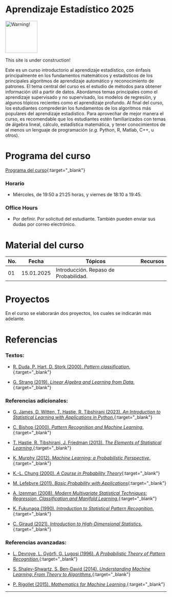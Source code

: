 # Aprendizaje Estadístico 2025

<img src="https://freesvg.org/img/warning2.png" alt="Warning!" width="100">

This site is under construction! 

Este es un curso introductorio al aprendizaje estadístico, con énfasis principalmente en los fundamentos matemáticos y estadísticos de los principales algoritmos de aprendizaje automático y reconocimiento de patrones. El tema central del curso es el estudio de métodos para obtener información útil a partir de datos. Abordamos temas principales como el aprendizaje supervisado y no supervisado, los modelos de regresión, y algunos tópicos recientes como el aprendizaje profundo. Al final del curso, los estudiantes comprederán los fundamentos de los algoritmos más populares del aprendizaje estadístico. Para aprovechar de mejor manera el curso, es recomendable que los estudiantes estén familiarizados con temas de álgebra lineal, cálculo, estadística matemática, y tener conocimientos de al menos un lenguaje de programación (*e.g.* Python, R, Matlab, C++, u otros).


# Programa del curso
<div id='id-programa'/>

[Programa del curso](programa/Programa-sl2025.pdf){:target="_blank"}

### Horario
<div id='id-horario'/>

* Miércoles, de 19:50 a 21:25 horas, y viernes de 18:10 a 19:45.

### Office Hours
<div id='id-office'/>

* Por definir. Por solicitud del estudiante. También pueden enviar sus dudas por correo electrónico.


# Material del curso
<div id='id-material'/>

**No.**  | **Fecha**    | **Tópicos**                                                 | **Recursos**
-------- | ------------ | ----------------------------------------------------------- |  -------------------------------------
01       | 15.01.2025   | Introducción. Repaso de Probabilidad. 


# Proyectos
<div id='id-prj1'/>

En el curso se elaborarán dos proyectos, los cuales se indicarán más adelante.
 
 
# Referencias
<div id='id-ref'/>

### Textos:

* [R. Duda, P. Hart, D. Stork (2000). *Pattern classification*.](https://libgen.li/adsfdfdea9d8171ef45f0b2eea8030490d0YP80AFIV){:target="_blank"}

* [G. Strang (2019). *Linear Algebra and Learning from Data*.](http://library.lol/main/A556CCA72B3B8F9D8186E3685FFC8877){:target="_blank"}

### Referencias adicionales:

* [G. James, D. Witten, T. Hastie, R. Tibshirani (2023). *An Introduction to Statistical Learning with Applications in Python*.](https://libgen.li/ads2da57b70be7a957abb9f7364ccbced40KR0PD925){:target="_blank"}

* [C. Bishop (2000). *Pattern Recognition and Machine Learning*.](https://libgen.li/adsae9f928d7d04112f9e8857bcd100e59dIO5FYYXZ){:target="_blank"}

* [T. Hastie, R. Tibshirani, J. Friedman (2013). *The Elements of Statistical Learning*.](https://libgen.li/adsa3b44a071c37f15474df44c4a0c67976CAHTWUVR){:target="_blank"}

* [K. Murphy (2012). *Machine Learning: a Probabilistic Perspective*.](https://libgen.li/ads8ecfeeb2e1f9a19c770fba1ff85fa5662544SKWB){:target="_blank"}

* [K.-L. Chung (2000). *A Course in Probability Theory*](https://libgen.li/ads1ec33c81975e516dd15b89f3b371a68fX3EH7EX2){:target="_blank"}

* [M. Lefebvre (2011). *Basic Probability with Applications*](https://libgen.li/adsf3b9314ca31e0289d5fcd6eeda01308aVRY6WN2J){:target="_blank"}

* [A. Izenman (2008). *Modern Multivariate Statistical Techniques: Regression, Classification and Manifold Learning*.](https://libgen.li/adsa23c9e5ed1112db6b7951a15001e5b68QX9128G0){:target="_blank"}

* [K. Fukunaga (1990). *Introduction to Statistical Pattern Recognition*.](https://libgen.li/adsf9b5b4f49d36184c6cf3bf36375f49beO7JPNGMQ){:target="_blank"}

* [C. Giraud (2021). *Introduction to High-Dimensional Statistics*.](https://libgen.li/ads73524b8ea60d921f8e5a909d492a1e5fTNAWKHJ2){:target="_blank"}

### Referencias avanzadas:

* [L. Devroye, L. Györfi, G. Lugosi (1996). *A Probabilistic Theory of Pattern Recognition*.](http://library.lol/main/60F75D016A9C96D67D752536B9D1753A){:target="_blank"}

* [S. Shalev-Shwartz, S. Ben-David (2014). *Understanding Machine Learning: From Theory to Algorithms*.](https://www.cs.huji.ac.il/~shais/UnderstandingMachineLearning/understanding-machine-learning-theory-algorithms.pdf){:target="_blank"}

* [P. Rigollet (2015). *Mathematics for Machine Learning*.](https://ocw.mit.edu/courses/mathematics/18-657-mathematics-of-machine-learning-fall-2015/lecture-notes/MIT18_657F15_LecNote.pdf){:target="_blank"}

---

